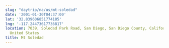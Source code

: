 ```yaml
---
slug: "daytrip/na/us/mt-soledad"
date: '2001-01-30T04:37:00'
lat: '32.839606851774185'
lng: '-117.24473617736817'
location: 7039, Soledad Park Road, San Diego, San Diego County, California, 92037,
  United States
title: Mt Soledad
---
```



